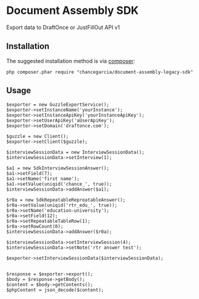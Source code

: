 # Document Assembly SDK
Export data to DraftOnce or JustFillOut API v1

## Installation
The suggested installation method is via [composer](https://getcomposer.org/):


    php composer.phar require "chancegarcia/document-assembly-legacy-sdk"


## Usage

    $exporter = new GuzzleExportService();
    $exporter->setInstanceName('yourInstance');
    $exporter->setInstanceApiKey('yourInstanceApiKey');
    $exporter->setUserApiKey('aUserApiKey');
    $exporter->setDomain('draftonce.com');

    $guzzle = new Client();
    $exporter->setClient($guzzle);

    $interviewSessionData = new InterviewSessionData();
    $interviewSessionData->setInterview(1);

    $a1 = new SdkInterviewSessionAnswer();
    $a1->setField(7);
    $a1->setName('first name');
    $a1->setValue(uniqid('chance_', true));
    $interviewSessionData->addAnswer($a1);

    $r0a = new SdkRepeatableRepreatableAnswer();
    $r0a->setValue(uniqid('rtr_edu_', true));
    $r0a->setName('education-university');
    $r0a->setField(12);
    $r0a->setRepeatableTableRow(1);
    $r0a->setRowCount(0);
    $interviewSessionData->addAnswer($r0a);

    $interviewSessionData->setInterviewSession(4);
    $interviewSessionData->setNote('rtr answer test');

    $exporter->setInterviewSessionData($interviewSessionData);


    $response = $exporter->export();
    $body = $response->getBody();
    $content = $body->getContents();
    $phpContent = json_decode($content);
